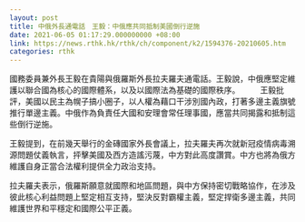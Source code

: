 ```yaml
---
layout: post
title: 中俄外長通電話　王毅：中俄應共同抵制美國倒行逆施
date: 2021-06-05 01:17:29.000000000 +08:00
link: https://news.rthk.hk/rthk/ch/component/k2/1594376-20210605.htm
categories: rthk
---
```


國務委員兼外長王毅在貴陽與俄羅斯外長拉夫羅夫通電話。王毅說，中俄應堅定維護以聯合國為核心的國際體系，以及以國際法為基礎的國際秩序。
　　
王毅批評，美國以民主為幌子搞小圈子，以人權為藉口干涉別國內政，打著多邊主義旗號推行單邊主義。中俄作為負責任大國和安理會常任理事國，應當共同揭露和抵制這些倒行逆施。

王毅提到，在前幾天舉行的金磚國家外長會議上，拉夫羅夫再次就新冠疫情病毒溯源問題仗義執言，抨擊美國及西方造謠污蔑，中方對此高度讚賞。中方也將為俄方維護自身正當合法權利提供全力政治支持。

拉夫羅夫表示，俄羅斯願意就國際和地區問題，與中方保持密切戰略協作，在涉及彼此核心利益問題上堅定相互支持，堅決反對霸權主義，堅定捍衛多邊主義，共同維護世界和平穩定和國際公平正義。
　　
